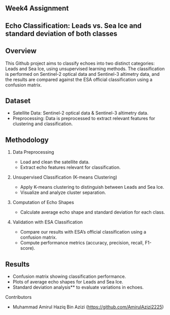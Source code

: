 ## Week4 Assignment
## Echo Classification: Leads vs. Sea Ice and standard deviation of both classes

## Overview
This Github project aims to classify echoes into two distinct categories: Leads and Sea Ice, using unsupervised learning methods. The classification is performed on Sentinel-2 optical data and Sentinel-3 altimetry data, and the results are compared against the ESA official classification using a confusion matrix. 

## Dataset
- Satellite Data: Sentinel-2 optical data & Sentinel-3 altimetry data.
- Preprocessing: Data is preprocessed to extract relevant features for clustering and classification.

## Methodology
1. Data Preprocessing
   - Load and clean the satellite data.
   - Extract echo features relevant for classification.
   
2. Unsupervised Classification (K-means Clustering)
   - Apply K-means clustering to distinguish between Leads and Sea Ice.
   - Visualize and analyze cluster separation.

3. Computation of Echo Shapes
   - Calculate average echo shape and standard deviation for each class.
   
4. Validation with ESA Classification
   - Compare our results with ESA’s official classification using a confusion matrix.
   - Compute performance metrics (accuracy, precision, recall, F1-score).

## Results
- Confusion matrix showing classification performance.
- Plots of average echo shapes for Leads and Sea Ice.
- Standard deviation analysis** to evaluate variations in echoes.

Contributors
- Muhammad Amirul Haziq Bin Azizi (https://github.com/AmirulAzizi2225)


